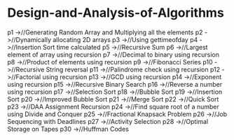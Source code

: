 # Design-and-Analysis-of-Algorithms

p1	->//Generating Random Array and Multiplying all the elements
p2	->//Dynamically allocating 2D arrays
p3	->//Using gettimeofday
p4	->//Insertion Sort time calculated
p5	->//Recursive Sum
p6	->//Largest element of array using recursion
p7	->//Decimal to binary using recursion
p8	->//Product of elements using recursion
p9	->//Fibonacci Series
p10	->//Recursive String reversal
p11	->//Palindrome check using recursion
p12	->//Factorial using recursion
p13	->//GCD using recursion
p14	->//Exponent using recursion
p15	->//Recursive Binary Search
p16	->//Reverse a number using recursion
p17	->//Selection Sort
p18	->//Bubble Sort
p19	->//Insertion Sort
p20	->//Improved Bubble Sort
p21	->//Merge Sort
p22	->//Quick Sort
p23	->//DAA Assignment Recursion
p24	->//Find square root of a number using Divide and Conquer
p25	->//Fractional Knapsack Problem
p26	->//Job Sequencing with Deadlines
p27	->//Activity Selection
p28	->//Optimal Storage on Tapes
p30	->//Huffman Codes